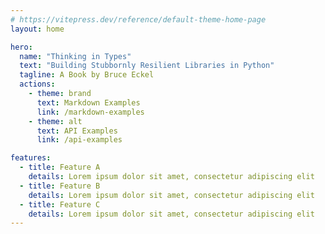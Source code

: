 ```yaml
---
# https://vitepress.dev/reference/default-theme-home-page
layout: home

hero:
  name: "Thinking in Types"
  text: "Building Stubbornly Resilient Libraries in Python"
  tagline: A Book by Bruce Eckel
  actions:
    - theme: brand
      text: Markdown Examples
      link: /markdown-examples
    - theme: alt
      text: API Examples
      link: /api-examples

features:
  - title: Feature A
    details: Lorem ipsum dolor sit amet, consectetur adipiscing elit
  - title: Feature B
    details: Lorem ipsum dolor sit amet, consectetur adipiscing elit
  - title: Feature C
    details: Lorem ipsum dolor sit amet, consectetur adipiscing elit
---
```

